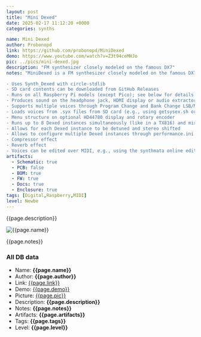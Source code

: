 ```yaml
---
layout: post
title: "Mini Dexed"
date: 2025-02-17 11:12:20 +0000
categories: synths

name: Mini Dexed
author: Probonopd
link: https://github.com/probonopd/MiniDexed
demo: https://www.youtube.com/watch?v=Z3t94ceMHJo
pic: ../pics/mini-dexed.jpg
description: "FM synthesizer closely modeled on the famous DX7"
notes: "MiniDexed is a FM synthesizer closely modeled on the famous DX7 by a well-known Japanese manufacturer running on a bare metal Raspberry Pi (without a Linux kernel or operating system). On Raspberry Pi 2 and larger, it can run 8 tone generators, not unlike the TX816/TX802 (8 DX7 instances without the keyboard in one box).

- Uses Synth_Dexed with circle-stdlib
- SD card contents can be downloaded from GitHub Releases
- Runs on all Raspberry Pi models (except Pico); see below for details
- Produces sound on the headphone jack, HDMI display or audio extractor (better), or a dedicated DAC (best)
- Supports multiple voices through Program Change and Bank Change LSB/MSB MIDI messages
- Loads voices from .syx files from SD card (e.g., using getsysex.sh or from Dexed_cart_1.0.zip)
- Menu structure on optional HD44780 display and rotary encoder
- Runs up to 8 Dexed instances simultaneously (like in a TX816) and mixes their output together
- Allows for each Dexed instance to be detuned and stereo shifted
- Allows to configure multiple Dexed instances through performance.ini files
- Compressor effect
- Reverb effect
- Voices can be edited over MIDI, e.g., using the synthmata online editor (requires additional hardware)"
artifacts:
  - Schematic: true
  - PCB: false
  - BOM: true
  - FW: true
  - Docs: true
  - Enclosure: true
tags: [Digital,Raspberry,MIDI]
level: Newbe
---
```


{{page.description}}

![{{page.name}}]({{page.pic}})

{{page.notes}}

### All DB data
- Name: **{{page.name}}**
- Author: **{{page.author}}**
- Link: [{{page.link}}]({{page.link}})
- Demo: [{{page.demo}}]({{page.demo}})
- Picture: [{{page.pic}}]({{page.pic}})
- Description: **{{page.description}}**
- Notes: **{{page.notes}}**
- Artifacts: **{{page.artifacts}}**
- Tags: **{{page.tags}}**
- Level: **{{page.level}}**
